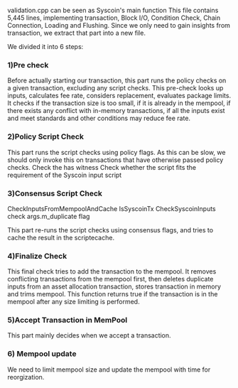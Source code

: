 validation.cpp can be seen as Syscoin's main function
This file contains 5,445 lines, implementing transaction, Block I/O, Condition Check, Chain Connection, Loading and Flushing.
Since we only need to gain insights from transaction, we extract that part into a new file.

We divided it into 6 steps:

### 1)Pre check
Before actually starting our transaction, this part runs the policy checks on a given transaction, excluding any script checks. This pre-check looks up inputs, calculates fee rate, considers replacement, evaluates package limits. It checks if the transaction size is too small, if it is already in the mempool, if there exists any conflict with in-memory transactions, if all the inputs exist and meet standards and other conditions may reduce fee rate.

### 2)Policy Script Check
This part runs the script checks using policy flags. As this can be slow, we should only invoke this on transactions that have otherwise passed policy checks.
Check the has witness
Check whether the script fits the requirement of the Syscoin input script

### 3)Consensus Script Check
CheckInputsFromMempoolAndCache
IsSyscoinTx
CheckSyscoinInputs
check args.m_duplicate flag

This part re-runs the script checks using consensus flags, and tries to cache the result in the scriptecache.

### 4)Finalize Check
This final check tries to add the transaction to the mempool. It removes conflicting transactions from the mempool first, then deletes duplicate inputs from an asset allocation transaction, stores transaction in memory and trims mempool. This function returns true if the transaction is in the mempool after any size limiting is performed.

### 5)Accept Transaction in MemPool 
This part mainly decides when we accept a transaction.


### 6) Mempool update
We need to limit mempool size and update the mempool with time for reorgization.

